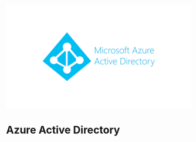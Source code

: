 ![](https://github.com/Manjil-sharma/Azure-Active-Directory/blob/main/AD/azure%20ad.png?raw=true)


# Azure Active Directory
